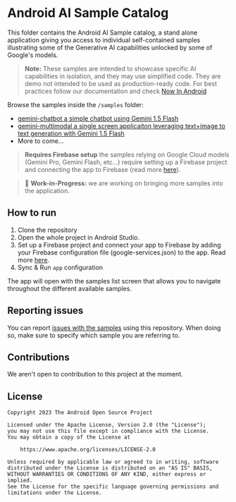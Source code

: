 # Android AI Sample Catalog

This folder contains the Android AI Sample catalog, a stand alone application giving you access to 
individual self-contained samples illustrating some of the Generative AI capabilities unlocked by 
some of Google's models.

> **Note:** These samples are intended to showcase specific AI capabilities in isolation, and they may use
> simplified code. They are demo not intended to be used as production-ready code.
> For best practices follow our documentation and check
> [Now In Android](https://github.com/android/nowinandroid)

Browse the samples inside the `/samples` folder:

- [gemini-chatbot a simple chatbot using Gemini 1.5 Flash]()
- [gemini-multimodal a single screen applicaiton leveraging text+image to text generation with Gemini 1.5 Flash]()
- More to come...

> **Requires Firebase setup** the samples relying on Google Cloud models (Gemini Pro, Gemini Flash, etc...) 
> require setting up a Firebase project and connecting the app to Firebase (read more [here](https://firebase.google.com/docs/vertex-ai/get-started?platform=android#set-up-firebase)).   

> 🚧 **Work-in-Progress:** we are working on bringing more samples into the application.

## How to run

1. Clone the repository
2. Open the whole project in Android Studio.
3. Set up a Firebase project and connect your app to Firebase by adding your Firebase configuration 
file (google-services.json) to the app. Read more [here](https://firebase.google.com/docs/vertex-ai/get-started?platform=android#set-up-firebase).
3. Sync & Run `app` configuration

The app will open with the samples list screen that allows you to navigate throughout the different 
available samples.

## Reporting issues

You can report [issues with the samples](https://github.com/android/ai-samples/issues) using
this repository. When doing so, make sure to specify which sample you are referring to.

## Contributions

We aren't open to contribution to this project at the moment.

## License

```
Copyright 2023 The Android Open Source Project
 
Licensed under the Apache License, Version 2.0 (the "License");
you may not use this file except in compliance with the License.
You may obtain a copy of the License at

    https://www.apache.org/licenses/LICENSE-2.0

Unless required by applicable law or agreed to in writing, software
distributed under the License is distributed on an "AS IS" BASIS,
WITHOUT WARRANTIES OR CONDITIONS OF ANY KIND, either express or implied.
See the License for the specific language governing permissions and
limitations under the License.
```
